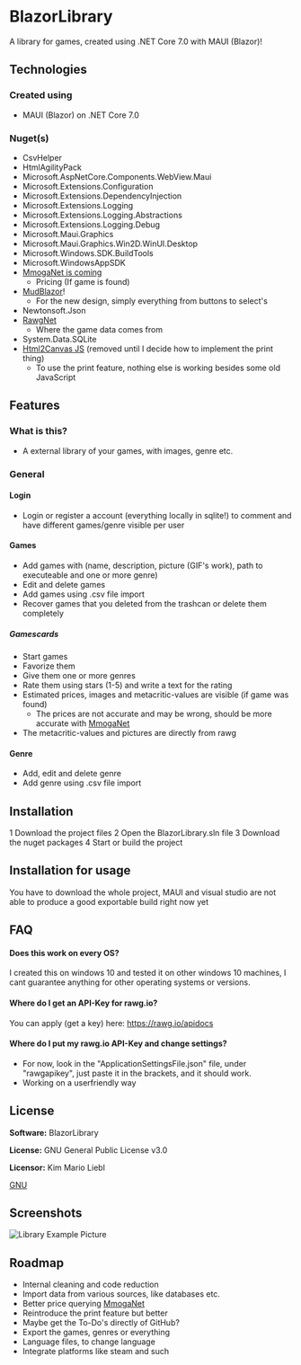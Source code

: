 # BlazorLibrary
A library for games, created using .NET Core 7.0 with MAUI (Blazor)!

## Technologies

### Created using
- MAUI (Blazor) on .NET Core 7.0

### Nuget(s)
- CsvHelper
- HtmlAgilityPack
- Microsoft.AspNetCore.Components.WebView.Maui
- Microsoft.Extensions.Configuration
- Microsoft.Extensions.DependencyInjection
- Microsoft.Extensions.Logging
- Microsoft.Extensions.Logging.Abstractions
- Microsoft.Extensions.Logging.Debug
- Microsoft.Maui.Graphics
- Microsoft.Maui.Graphics.Win2D.WinUI.Desktop
- Microsoft.Windows.SDK.BuildTools
- Microsoft.WindowsAppSDK
- [MmogaNet is coming](https://github.com/liebki/MMOGANet)
    - Pricing (If game is found)
- [MudBlazor](https://github.com/MudBlazor/MudBlazor)!
    - For the new design, simply everything from buttons to select's
- Newtonsoft.Json
- [RawgNet](https://github.com/liebki/RawgNET)
    - Where the game data comes from
- System.Data.SQLite
- [Html2Canvas JS](https://html2canvas.hertzen.com) (removed until I decide how to implement the print thing)
    - To use the print feature, nothing else is working besides some old JavaScript

## Features

### What is this?
- A external library of your games, with images, genre etc.

### General

#### Login
- Login or register a account (everything locally in sqlite!) to comment and have different games/genre visible per user

#### Games
- Add games with (name, description, picture (GIF's work), path to executeable and one or more genre)
- Edit and delete games
- Add games using .csv file import
- Recover games that you deleted from the trashcan or delete them completely

##### Gamescards
- Start games
- Favorize them
- Give them one or more genres
- Rate them using stars (1-5) and write a text for the rating
- Estimated prices, images and metacritic-values are visible (if game was found)
    - The prices are not accurate and may be wrong, should be more accurate with [MmogaNet](https://github.com/liebki/MMOGANet)
- The metacritic-values and pictures are directly from rawg

#### Genre
- Add, edit and delete genre
- Add genre using .csv file import

## Installation

1 Download the project files
2 Open the BlazorLibrary.sln file
3 Download the nuget packages
4 Start or build the project

## Installation for usage

You have to download the whole project, MAUI and visual studio are not able to produce a good exportable build right now yet

## FAQ

#### Does this work on every OS?

I created this on windows 10 and tested it on other windows 10 machines, I cant guarantee anything for other operating systems or versions.

#### Where do I get an API-Key for rawg.io?

You can apply (get a key) here: https://rawg.io/apidocs

#### Where do I put my rawg.io API-Key and change settings?

- For now, look in the "ApplicationSettingsFile.json" file, under "rawgapikey", just paste it in the brackets, and it should work.
- Working on a userfriendly way

## License

**Software:** BlazorLibrary

**License:** GNU General Public License v3.0

**Licensor:** Kim Mario Liebl

[GNU](https://choosealicense.com/licenses/gpl-3.0/)

## Screenshots

![Library Example Picture](https://kmliebl.de/blazorlibraryscreenshots/blazorlibrary-maui.PNG)

## Roadmap

- Internal cleaning and code reduction
- Import data from various sources, like databases etc.
- Better price querying [MmogaNet](https://github.com/liebki/MMOGANet)
- Reintroduce the print feature but better
- Maybe get the To-Do's directly of GitHub?
- Export the games, genres or everything
- Language files, to change language
- Integrate platforms like steam and such